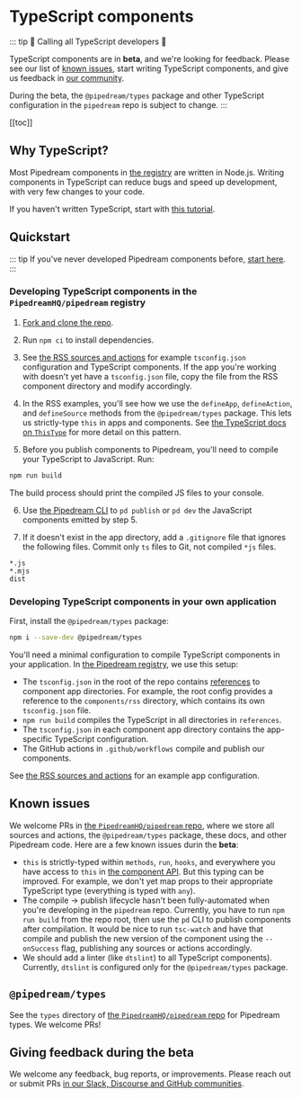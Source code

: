 # TypeScript components

::: tip
🎉 Calling all TypeScript developers 🎉

TypeScript components are in **beta**, and we're looking for feedback. Please see our list of [known issues](#known-issues), start writing TypeScript components, and give us feedback in [our community](https://pipedream.com/support).

During the beta, the `@pipedream/types` package and other TypeScript configuration in the `pipedream` repo is subject to change.
:::

[[toc]]

## Why TypeScript?

Most Pipedream components in [the registry](https://github.com/PipedreamHQ/pipedream/) are written in Node.js. Writing components in TypeScript can reduce bugs and speed up development, with very few changes to your code.

If you haven't written TypeScript, start with [this tutorial](https://www.typescriptlang.org/docs/handbook/typescript-from-scratch.html).

## Quickstart

::: tip
If you've never developed Pipedream components before, [start here](/components/).
:::

### Developing TypeScript components in the `PipedreamHQ/pipedream` registry

1. [Fork and clone the repo](https://github.com/PipedreamHQ/pipedream/).

2. Run `npm ci` to install dependencies.

3. See [the RSS sources and actions](https://github.com/PipedreamHQ/pipedream/tree/master/components/rss) for example `tsconfig.json` configuration and TypeScript components. If the app you're working with doesn't yet have a `tsconfig.json` file, copy the file from the RSS component directory and modify accordingly.

4. In the RSS examples, you'll see how we use the `defineApp`, `defineAction`, and `defineSource` methods from the `@pipedream/types` package. This lets us strictly-type `this` in apps and components. See [the TypeScript docs on `ThisType`](https://www.typescriptlang.org/docs/handbook/utility-types.html#thistypetype) for more detail on this pattern.

5. Before you publish components to Pipedream, you'll need to compile your TypeScript to JavaScript. Run:

```bash
npm run build
``` 

The build process should print the compiled JS files to your console.

6. Use [the Pipedream CLI](/cli/reference/) to `pd publish` or `pd dev` the JavaScript components emitted by step 5.

7. If it doesn't exist in the app directory, add a `.gitignore` file that ignores the following files. Commit only `ts` files to Git, not compiled `*js` files.

```
*.js
*.mjs
dist
```

### Developing TypeScript components in your own application

First, install the `@pipedream/types` package:

```bash
npm i --save-dev @pipedream/types
```

You'll need a minimal configuration to compile TypeScript components in your application. In [the Pipedream registry](#developing-components-in-the-pipedreamhqpipedream-registry), we use this setup:

- The `tsconfig.json` in the root of the repo contains [references](https://www.typescriptlang.org/docs/handbook/project-references.html) to component app directories. For example, the root config provides a reference to the `components/rss` directory, which contains its own `tsconfig.json` file. 
- `npm run build` compiles the TypeScript in all directories in `references`.
- The `tsconfig.json` in each component app directory contains the app-specific TypeScript configuration.
- The GitHub actions in `.github/workflows` compile and publish our components. 

See [the RSS sources and actions](https://github.com/PipedreamHQ/pipedream/tree/master/components/rss) for an example app configuration.

## Known issues

We welcome PRs in [the `PipedreamHQ/pipedream` repo](https://github.com/PipedreamHQ/pipedream), where we store all sources and actions, the `@pipedream/types` package, these docs, and other Pipedream code. Here are a few known issues durin the **beta**:

- `this` is strictly-typed within `methods`, `run`, `hooks`, and everywhere you have access to `this` in [the component API](/components/api/). But this typing can be improved. For example, we don't yet map props to their appropriate TypeScript type (everything is typed with `any`).
- The compile -> publish lifecycle hasn't been fully-automated when you're developing in the `pipedream` repo. Currently, you have to run `npm run build` from the repo root, then use the `pd` CLI to publish components after compilation. It would be nice to run `tsc-watch` and have that compile and publish the new version of the component using the `--onSuccess` flag, publishing any sources or actions accordingly.
- We should add a linter (like `dtslint`) to all TypeScript components). Currently, `dtslint` is configured only for the `@pipedream/types` package.

## `@pipedream/types`

See the `types` directory of [the `PipedreamHQ/pipedream` repo](https://github.com/PipedreamHQ/pipedream) for Pipedream types. We welcome PRs!

## Giving feedback during the beta

We welcome any feedback, bug reports, or improvements. Please reach out or submit PRs [in our Slack, Discourse and GitHub communities](https://pipedream.com/support).